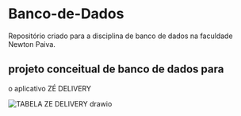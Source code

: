 # Banco-de-Dados
Repositório criado para a disciplina de banco de dados na faculdade Newton Paiva.
## projeto conceitual de banco de dados para
o aplicativo ZÉ DELIVERY

![TABELA ZE DELIVERY drawio](https://github.com/Felipeac8/Banco-de-Dados/assets/133305961/e044e144-cb8b-42e7-9ffd-43c5fbfee2b5)
